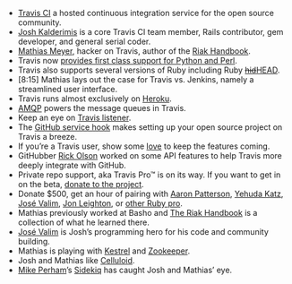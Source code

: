 * [Travis CI](http://travis-ci.org) a hosted continuous integration service for the open source community.
* [Josh Kalderimis](https://twitter.com/#!/joshkalderimis) is a core Travis CI team member, Rails contributor, gem developer, and general serial coder.
* [Mathias Meyer](https://twitter.com/#!/roidrage), hacker on Travis, author of the [Riak Handbook](http://riakhandbook.com/?changelog).
* Travis now [provides first class support for Python and Perl](http://thechangelog.com/post/18790405681/travis-ci-now-supports-python-and-perl).
* Travis also supports several versions of Ruby including Ruby [<del>hid</del>HEAD](http://about.travis-ci.org/docs/user/languages/ruby/).
* [8:15] Mathias lays out the case for Travis vs. Jenkins, namely a streamlined user interface.
* Travis runs almost exclusively on [Heroku](http://heroku.com).
* [AMQP](http://www.amqp.org/) powers the message queues in Travis.
* Keep an eye on [Travis listener](https://github.com/travis-ci/travis-listener).
* The [GitHub service hook](http://about.travis-ci.org/docs/user/how-to-setup-and-trigger-the-hook-manually/) makes setting up your open source project on Travis a breeze. 
* If you’re a Travis user, show some [love](https://love.travis-ci.org/) to keep the features coming.
* GitHubber [Rick Olson](http://twitter.com/technoweenie) worked on some API features to help Travis more deeply integrate with GitHub.
* Private repo support, aka Travis Pro™ is on its way. If you want to get in on the beta, [donate to the project](https://love.travis-ci.org/packages/medium).
* Donate $500, get an hour of pairing with [Aaron Patterson](https://twitter.com/tenderlove), [Yehuda Katz](http://twitter.com/wycats), [José Valim](https://twitter.com/josevalim), [Jon Leighton](https://twitter.com/jonleighton), or [other Ruby pro](https://love.travis-ci.org/#rails-core).
* Mathias previously worked at Basho and [The Riak Handbook](http://riakhandbook.com/) is a collection of what he learned there.
* [José Valim](https://twitter.com/josevalim) is Josh’s programming hero for his code and community building.
* Mathias is playing with [Kestrel](https://github.com/robey/kestrel) and [Zookeeper](http://zookeeper.apache.org/).
* Josh and Mathias like [Celluloid](https://github.com/celluloid/celluloid).
* [Mike Perham](https://twitter.com/#!/mperham)’s [Sidekiq](https://changelog.com/posts/sidekiq-more-efficient-resque-compatible-message-process) has caught Josh and Mathias’ eye.